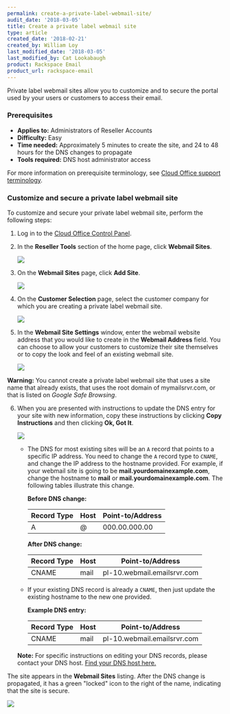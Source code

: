 ```yaml
---
permalink: create-a-private-label-webmail-site/
audit_date: '2018-03-05'
title: Create a private label webmail site
type: article
created_date: '2018-02-21'
created_by: William Loy
last_modified_date: '2018-03-05'
last_modified_by: Cat Lookabaugh
product: Rackspace Email
product_url: rackspace-email
---
```


Private label webmail sites allow you to customize and to secure the portal used by your users or customers to access their email.

### Prerequisites

- **Applies to:** Administrators of Reseller Accounts
- **Difficulty:** Easy
- **Time needed:** Approximately 5 minutes to create the site, and 24 to 48 hours for the DNS changes to propagate
- **Tools required:**  DNS host administrator access

For more information on prerequisite terminology, see [Cloud Office support terminology](/how-to/cloud-office-support-terminology).

### Customize and secure a private label webmail site

To customize and secure your private label webmail site, perform the following steps:

1. Log in to the [Cloud Office Control Panel](https://cp.rackspace.com).

2. In the **Reseller Tools** section of the home page, click **Webmail Sites**.

   <img src="{% asset_path rackspace-email/create-a-private-label-webmail-site/webmail_sites.png %}"/>

3. On the **Webmail Sites** page, click **Add Site**.

   <img src="{% asset_path rackspace-email/create-a-private-label-webmail-site/add_webmail_site1.png %}"/>

4. On the **Customer Selection** page, select the customer company for which you are creating a private label webmail site.

   <img src="{% asset_path rackspace-email/create-a-private-label-webmail-site/customer_selection.png %}"/>

5. In the **Webmail Site Settings** window, enter the webmail website address that you would like to create in the **Webmail Address** field. You can choose to allow your customers to customize their site themselves or to copy the look and feel of an existing webmail site.

    <img src="{% asset_path rackspace-email/create-a-private-label-webmail-site/site_settings.png %}"/>

  **Warning:** You cannot create a private label webmail site that uses a site name that already exists, that uses the root domain of mymailsrvr.com, or that is listed on *Google Safe Browsing*.

6. When you are presented with instructions to update the DNS entry for your site with new information, copy these instructions by clicking **Copy Instructions** and then clicking **Ok, Got It**.

   <img src="{% asset_path rackspace-email/create-a-private-label-webmail-site/site_being_created.png %}"/>

    - The DNS for most existing sites will be an ``A`` record that points to a specific IP address. You need to change the ``A`` record type to ``CNAME``, and change the IP address to the hostname provided. For example, if your webmail site is going to be **mail.yourdomainexample.com**, change the hostname to **mail** or **mail.yourdomainexample.com**. The following tables illustrate this change.

        **Before DNS change:**

        |Record Type | Host | Point-to/Address |
        |---|---|---|
        |A| @ | 000.00.000.00 |

        **After DNS change:**

        |Record Type | Host | Point-to/Address |
        |---|---|---|
        |CNAME| mail| pl-10.webmail.emailsrvr.com |

    - If your existing DNS record is already a ``CNAME``, then just update the existing hostname to the new one provided.

        **Example DNS entry:**

        |Record Type | Host | Point-to/Address |
        |---|---|---|
        |CNAME| mail| pl-10.webmail.emailsrvr.com |

    **Note:** For specific instructions on editing your DNS records, please contact your DNS host. [Find your DNS host here.](/how-to/find-dns-host)

The site appears in the **Webmail Sites** listing. After the DNS change is propagated, it has a green "locked" icon to the right of the name, indicating that the site is secure.

<img src="{% asset_path rackspace-email/create-a-private-label-webmail-site/secure_completed.png %}"/>
